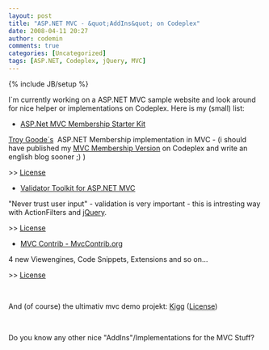 ```yaml
---
layout: post
title: "ASP.NET MVC - &quot;AddIns&quot; on Codeplex"
date: 2008-04-11 20:27
author: codemin
comments: true
categories: [Uncategorized]
tags: [ASP.NET, Codeplex, jQuery, MVC]
---
```

{% include JB/setup %}
<p>I`m currently working on a ASP.NET MVC sample website and look around for nice helper or implementations on Codeplex. Here is my (small) list:</p>  <ul>   <li><a href="http://www.codeplex.com/MvcMembership">ASP.Net MVC Membership Starter Kit</a> </li> </ul>  <p><a href="http://www.squaredroot.com/post/2008/04/MVC-Membership-Starter-Kit-11.aspx">Troy Goode&#180;s</a>&#160; ASP.NET Membership implementation in MVC - (i should have published my <a href="http://code-inside.de/blog/2008/03/13/aspnet-mvc-preview-2-membership/">MVC Membership Version</a> on Codeplex and write an english blog sooner ;) )</p>  <p>&gt;&gt; <a href="http://www.codeplex.com/MvcMembership/license">License</a></p>  <ul>   <li><a href="http://www.codeplex.com/MvcValidatorToolkit">Validator Toolkit for ASP.NET MVC</a> </li> </ul>  <p>&quot;Never trust user input&quot; - validation is very important - this is intresting way with ActionFilters and <a href="http://jquery.com/">jQuery</a>.</p>  <p>&gt;&gt; <a href="http://www.codeplex.com/MvcValidatorToolkit/license">License</a></p>  <ul>   <li><a href="http://www.codeplex.com/MVCContrib">MVC Contrib - MvcContrib.org</a> </li> </ul>  <p>4 new Viewengines, Code Snippets, Extensions and so on...</p>  <p>&gt;&gt; <a href="http://www.codeplex.com/MVCContrib/license">License</a>&#160;</p>  <p>&#160;</p>  <p>And (of course) the ultimativ mvc demo projekt: <a href="http://www.codeplex.com/Kigg">Kigg</a> (<a href="http://www.codeplex.com/Kigg/license">License</a>)</p>  <p>&#160;</p>  <p>Do you know any other nice &quot;AddIns&quot;/Implementations for the MVC Stuff? </p>
